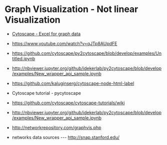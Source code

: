 # Graph Visualization - Not linear Visualization

* [Cytoscape - Excel for graph data](https://cytoscape.org/) 

* https://www.youtube.com/watch?v=qJTp8AUpdFE

* https://github.com/cytoscape/py2cytoscape/blob/develop/examples/Untitled.ipynb
* http://nbviewer.jupyter.org/github/idekerlab/py2cytoscape/blob/develop/examples/New_wrapper_api_sample.ipynb
* https://github.com/kaluginserg/cytoscape-node-html-label
* Cytoscape tutorial - pycytoscape 
* https://github.com/cytoscape/cytoscape-tutorials/wiki
* http://nbviewer.jupyter.org/github/idekerlab/py2cytoscape/blob/develop/examples/New_wrapper_api_sample.ipynb


* http://networkrepository.com/graphvis.php 

* networks data sources --- http://snap.stanford.edu/
